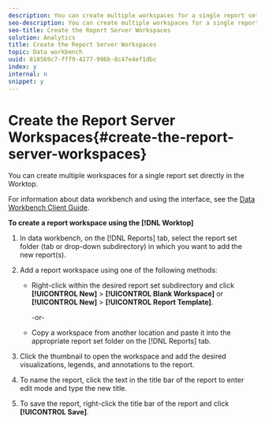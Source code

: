 ```yaml
---
description: You can create multiple workspaces for a single report set directly in the Worktop.
seo-description: You can create multiple workspaces for a single report set directly in the Worktop.
seo-title: Create the Report Server Workspaces
solution: Analytics
title: Create the Report Server Workspaces
topic: Data workbench
uuid: 818569c7-fff9-4277-996b-8c47e4ef1dbc
index: y
internal: n
snippet: y
---
```


# Create the Report Server Workspaces{#create-the-report-server-workspaces}

You can create multiple workspaces for a single report set directly in the Worktop.

For information about data workbench and using the interface, see the [Data Workbench Client Guide](http://marketing.adobe.com/resources/help/en_US/insight/client/index.html).

**To create a report workspace using the [!DNL Worktop]** 

1. In data workbench, on the [!DNL Reports] tab, select the report set folder (tab or drop-down subdirectory) in which you want to add the new report(s).
1. Add a report workspace using one of the following methods:

    * Right-click within the desired report set subdirectory and click **[!UICONTROL New]** > **[!UICONTROL Blank Workspace]** or **[!UICONTROL New]** > **[!UICONTROL Report Template]**.

      -or- 
    
    * Copy a workspace from another location and paste it into the appropriate report set folder on the [!DNL Reports] tab.

1. Click the thumbnail to open the workspace and add the desired visualizations, legends, and annotations to the report.
1. To name the report, click the text in the title bar of the report to enter edit mode and type the new title.
1. To save the report, right-click the title bar of the report and click **[!UICONTROL Save]**.
